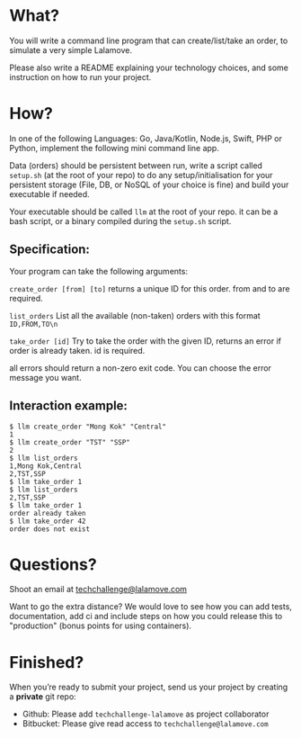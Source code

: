 # What?

You will write a command line program that can create/list/take an order, 
to simulate a very simple Lalamove.

Please also write a README explaining your technology choices, and some instruction 
on how to run your project.

# How?

In one of the following Languages: Go, Java/Kotlin, Node.js, Swift, PHP or Python, 
implement the following mini command line app.

Data (orders) should be persistent between run, write a script called `setup.sh` 
(at the root of your repo) to do any setup/initialisation for your persistent storage 
(File, DB, or NoSQL of your choice is fine) and build your executable if needed.

Your executable should be called `llm` at the root of your repo.
it can be a bash script, or a binary compiled during the `setup.sh` script.

## Specification:

Your program can take the following arguments:

`create_order [from] [to]`
returns a unique ID for this order.
from and to are required.

`list_orders`
List all the available (non-taken) orders with this format
`ID,FROM,TO\n`

`take_order [id]`
Try to take the order with the given ID, returns an error if order is already taken.
id is required.

all errors should return a non-zero exit code. You can choose the error message you want.

## Interaction example:
```
$ llm create_order "Mong Kok" "Central"
1
$ llm create_order "TST" "SSP"
2
$ llm list_orders
1,Mong Kok,Central
2,TST,SSP
$ llm take_order 1
$ llm list_orders
2,TST,SSP
$ llm take_order 1
order already taken
$ llm take_order 42
order does not exist
```

# Questions?

Shoot an email at techchallenge@lalamove.com

Want to go the extra distance? We would love to see how you can add tests, 
documentation, add ci and include steps on how you could release this to 
"production" (bonus points for using containers).

# Finished?

When you’re ready to submit your project, send us your project by creating a 
**private** git repo:
* Github: Please add `techchallenge-lalamove` as project collaborator
* Bitbucket: Please give read access to `techchallenge@lalamove.com`
